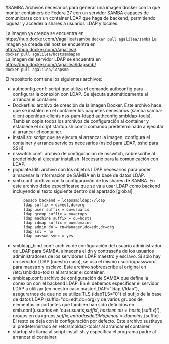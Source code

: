 #SAMBA
Archivos necesarios para generar una imagen docker con la que montar containers de 
Fedora 27 con un servidor SAMBA capaces de comunicarse con un container LDAP que haga de backend, permitiendo loguear y 
acceder a shares a usuarios LDAP y locales. 

La imagen ya creada se encuentra en https://hub.docker.com/r/agalilea/samba
```docker pull agalilea/samba```
La imagen ya creada del host se encuentra en https://hub.docker.com/r/agalilea/  
```docker pull agalilea/hostsambapam```  
La imagen del servidor LDAP se encuentra en https://hub.docker.com/r/agalilea/ldapsmb/  
```docker pull agalilea/ldapsmb```  


El repositorio contiene los siguientes archivos:
  * authconfig.conf: script que utiliza el comando authconfig para configurar la conexión con LDAP. Se ejecuta automáticamente al arrancar el container.  
  * Dockerfile: archivo de creación de la imagen Docker. Este archivo hace que se instalen en el container los paquetes 
  necesarios (samba samba-client openldap-clients nss-pam-ldapd authconfig smbldap-tools). También copia todos los 
  archivos de configuración al container y establece el script startup.sh como comando predeterminado a ejecutar al 
  arrancar el container.  
  * install.sh: script que se ejecuta al arrancar la imagen, configura el container y arranca servicios necesarios (nslcd para LDAP, sshd para SSH)  
  * nsswitch.conf: archivo de configuracion de nsswitch, sobrescribe al predefinido al ejecutar install.sh. Necesario para la comunicación con LDAP.  
  * populate.ldif: archivo con los objetos LDAP necesarios para poder almacenar la información de SAMBA en la base de datos LDAP.  
  * smb.conf: archivo con la configuración de los shares de SAMBA. En este archivo debe especificarse que se va a usar 
  LDAP como backend incluyendo el texto siguiente dentro del apartado [global]
  ```     
          passdb backend = ldapsam:ldap://ldap
          ldap suffix = dc=edt,dc=org
          ldap user suffix = ou=usuaris
          ldap group suffix = ou=grups
          ldap machine suffix = ou=hosts
          ldap idmap suffix = ou=domains
          ldap admin dn = cn=Manager,dc=edt,dc=org
          ldap ssl = no
          ldap passwd sync = yes
  ```
  * smbldap_bind.conf: archivo de configuración del usuario administrador de LDAP para SAMBA, almacena el dn y 
  contraseña de los usuarios administradores de los servidores LDAP maestro y esclavo. Si sólo hay un servidor LDAP 
  (nuestro caso), se usa el mismo usuario/password para maestro y esclavo. Este archivo sobreescribe al original en 
  /etc/smbldap-tools/ al arrancar el container.  
  * smbldap.conf: archivo de configuración de SAMBA que define la conexión con el backend LDAP. En él debemos 
  especificar el servidor LDAP a utilizar (en nuestro caso masterLDAP="ldap://ldap"), asegurarnos de que no se utiliza 
  TLS (ldapTLS="0") el sufijo de la base de datos LDAP (suffix="dc=edt,dc=org) y de varios grupos de elementos 
  importantes que también han sido definidos en smb.conf(usuarios en 'ou=usuaris,${suffix}', hosts en 
  'ou=hosts,${suffix}'), groups en ou=grups,${suffix}, entradas de IDMap en ou=domains,${suffix}. El resto se deja con 
  la configuración por defecto. Este archivo sustituye al predeterminado en /etc/smbldap-tools/ al arrancar el container.  
  * startup.sh: llama al script install.sh y especifica el programa padre al arrancar el container.  


